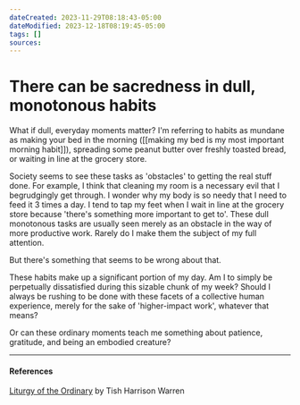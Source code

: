 ```yaml
---
dateCreated: 2023-11-29T08:18:43-05:00
dateModified: 2023-12-18T08:19:45-05:00
tags: []
sources: 
---
```

# There can be sacredness in dull, monotonous habits

What if dull, everyday moments matter? I'm referring to habits as mundane as making your bed in the morning ([[making my bed is my most important morning habit]]), spreading some peanut butter over freshly toasted bread, or waiting in line at the grocery store.

Society seems to see these tasks as 'obstacles' to getting the real stuff done. For example, I think that cleaning my room is a necessary evil that I begrudgingly get through. I wonder why my body is so needy that I need to feed it 3 times a day. I tend to tap my feet when I wait in line at the grocery store because 'there's something more important to get to'. These dull monotonous tasks are usually seen merely as an obstacle in the way of more productive work. Rarely do I make them the subject of my full attention. 

But there's something that seems to be wrong about that.

These habits make up a significant portion of my day. Am I to simply be perpetually dissatisfied during this sizable chunk of my week? Should I always be rushing to be done with these facets of a collective human experience, merely for the sake of 'higher-impact work', whatever that means?

Or can these ordinary moments teach me something about patience, gratitude, and being an embodied creature?

-------------

#### References
[Liturgy of the Ordinary](https://tishharrisonwarren.com/liturgy-of-the-ordinary) by Tish Harrison Warren
